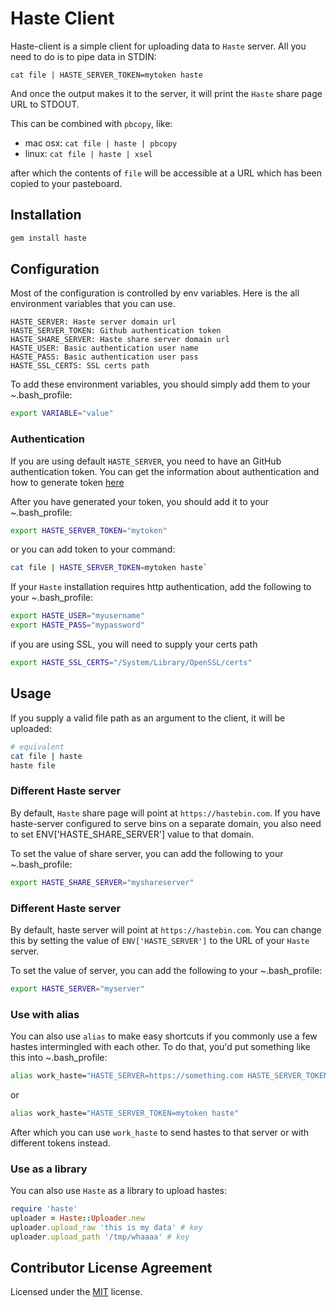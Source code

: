 # Haste Client

Haste-client is a simple client for uploading data to `Haste` server.  All you need to do is to pipe data in STDIN:

`cat file | HASTE_SERVER_TOKEN=mytoken haste`

And once the output makes it to the server, it will print the `Haste` share page URL to STDOUT.

This can be combined with `pbcopy`, like:

* mac osx: `cat file | haste | pbcopy`
* linux: `cat file | haste | xsel`

after which the contents of `file` will be accessible at a URL which has been copied to your pasteboard.

## Installation

``` bash
gem install haste
```

## Configuration

Most of the configuration is controlled by env variables. Here is the all environment variables that you can use.

```
HASTE_SERVER: Haste server domain url
HASTE_SERVER_TOKEN: Github authentication token
HASTE_SHARE_SERVER: Haste share server domain url
HASTE_USER: Basic authentication user name
HASTE_PASS: Basic authentication user pass
HASTE_SSL_CERTS: SSL certs path
```

To add these environment variables, you should simply add them to your ~.bash_profile:

```bash
export VARIABLE="value"
```

### Authentication

If you are using default `HASTE_SERVER`, you need to have an GitHub authentication token.
You can get the information about authentication and how to generate token [here](https://www.toptal.com/developers/hastebin/documentation)

After you have generated your token, you should add it to your ~.bash_profile:

```bash
export HASTE_SERVER_TOKEN="mytoken"
```

or you can add token to your command:

```bash
cat file | HASTE_SERVER_TOKEN=mytoken haste`
```

If your `Haste` installation requires http authentication, add the following to your ~.bash_profile:

```bash
export HASTE_USER="myusername"
export HASTE_PASS="mypassword"
```

if you are using SSL, you will need to supply your certs path

```bash
export HASTE_SSL_CERTS="/System/Library/OpenSSL/certs"
```

## Usage

If you supply a valid file path as an argument to the client, it will be uploaded:

```bash
# equivalent
cat file | haste
haste file
```

### Different Haste server

By default, `Haste` share page will point at `https://hastebin.com`. 
If you have haste-server configured to serve bins on a separate domain, you also need to set ENV['HASTE_SHARE_SERVER'] value to that domain.

To set the value of share server, you can add the following to your ~.bash_profile:

```bash
export HASTE_SHARE_SERVER="myshareserver"
```

### Different Haste server

By default, haste server will point at `https://hastebin.com`. 
You can change this by setting the value of `ENV['HASTE_SERVER']` to the URL of your `Haste` server.  

To set the value of server, you can add the following to your ~.bash_profile:

```bash
export HASTE_SERVER="myserver"
```

### Use with alias

You can also use `alias` to make easy shortcuts if you commonly use a few hastes intermingled with each other. 
To do that, you'd put something like this into ~.bash_profile:

``` bash
alias work_haste="HASTE_SERVER=https://something.com HASTE_SERVER_TOKEN=mytoken haste"
```

or

``` bash
alias work_haste="HASTE_SERVER_TOKEN=mytoken haste"
```

After which you can use `work_haste` to send hastes to that server or with different tokens instead.


### Use as a library

You can also use `Haste` as a library to upload hastes:

``` ruby
require 'haste'
uploader = Haste::Uploader.new
uploader.upload_raw 'this is my data' # key
uploader.upload_path '/tmp/whaaaa' # key
```

## Contributor License Agreement

Licensed under the [MIT](https://github.com/toptal/haste-client/blob/main/LICENSE.txt 'https://github.com/toptal/haste-client/blob/main/LICENSE.txt') license.

